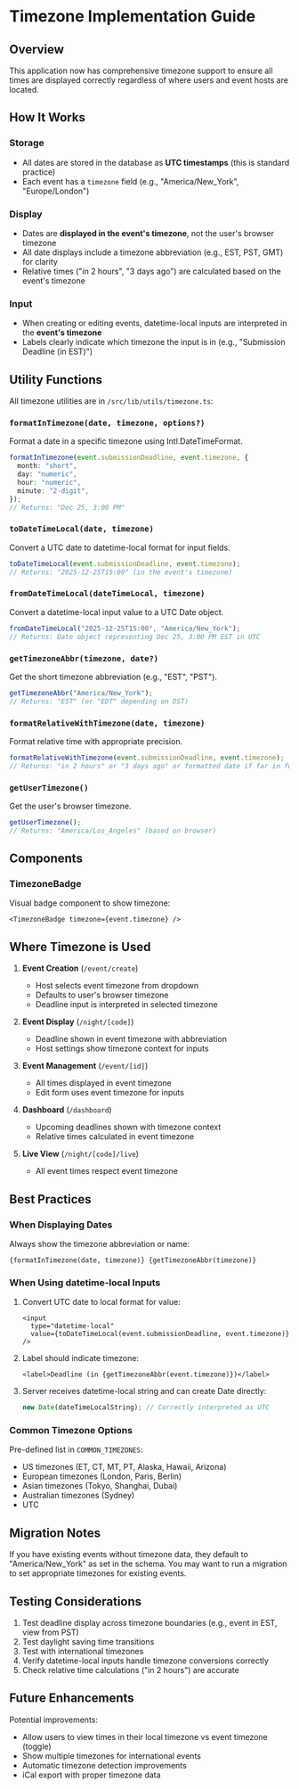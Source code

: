 # Timezone Implementation Guide

## Overview

This application now has comprehensive timezone support to ensure all times are displayed correctly regardless of where users and event hosts are located.

## How It Works

### Storage

- All dates are stored in the database as **UTC timestamps** (this is standard practice)
- Each event has a `timezone` field (e.g., "America/New_York", "Europe/London")

### Display

- Dates are **displayed in the event's timezone**, not the user's browser timezone
- All date displays include a timezone abbreviation (e.g., EST, PST, GMT) for clarity
- Relative times ("in 2 hours", "3 days ago") are calculated based on the event's timezone

### Input

- When creating or editing events, datetime-local inputs are interpreted in the **event's timezone**
- Labels clearly indicate which timezone the input is in (e.g., "Submission Deadline (in EST)")

## Utility Functions

All timezone utilities are in `/src/lib/utils/timezone.ts`:

### `formatInTimezone(date, timezone, options?)`

Format a date in a specific timezone using Intl.DateTimeFormat.

```typescript
formatInTimezone(event.submissionDeadline, event.timezone, {
  month: "short",
  day: "numeric",
  hour: "numeric",
  minute: "2-digit",
});
// Returns: "Dec 25, 3:00 PM"
```

### `toDateTimeLocal(date, timezone)`

Convert a UTC date to datetime-local format for input fields.

```typescript
toDateTimeLocal(event.submissionDeadline, event.timezone);
// Returns: "2025-12-25T15:00" (in the event's timezone)
```

### `fromDateTimeLocal(dateTimeLocal, timezone)`

Convert a datetime-local input value to a UTC Date object.

```typescript
fromDateTimeLocal("2025-12-25T15:00", "America/New_York");
// Returns: Date object representing Dec 25, 3:00 PM EST in UTC
```

### `getTimezoneAbbr(timezone, date?)`

Get the short timezone abbreviation (e.g., "EST", "PST").

```typescript
getTimezoneAbbr("America/New_York");
// Returns: "EST" (or "EDT" depending on DST)
```

### `formatRelativeWithTimezone(date, timezone)`

Format relative time with appropriate precision.

```typescript
formatRelativeWithTimezone(event.submissionDeadline, event.timezone);
// Returns: "in 2 hours" or "3 days ago" or formatted date if far in future/past
```

### `getUserTimezone()`

Get the user's browser timezone.

```typescript
getUserTimezone();
// Returns: "America/Los_Angeles" (based on browser)
```

## Components

### TimezoneBadge

Visual badge component to show timezone:

```svelte
<TimezoneBadge timezone={event.timezone} />
```

## Where Timezone is Used

1. **Event Creation** (`/event/create`)

   - Host selects event timezone from dropdown
   - Defaults to user's browser timezone
   - Deadline input is interpreted in selected timezone

2. **Event Display** (`/night/[code]`)

   - Deadline shown in event timezone with abbreviation
   - Host settings show timezone context for inputs

3. **Event Management** (`/event/[id]`)

   - All times displayed in event timezone
   - Edit form uses event timezone for inputs

4. **Dashboard** (`/dashboard`)

   - Upcoming deadlines shown with timezone context
   - Relative times calculated in event timezone

5. **Live View** (`/night/[code]/live`)
   - All event times respect event timezone

## Best Practices

### When Displaying Dates

Always show the timezone abbreviation or name:

```svelte
{formatInTimezone(date, timezone)} {getTimezoneAbbr(timezone)}
```

### When Using datetime-local Inputs

1. Convert UTC date to local format for value:

   ```svelte
   <input
     type="datetime-local"
     value={toDateTimeLocal(event.submissionDeadline, event.timezone)}
   />
   ```

2. Label should indicate timezone:

   ```svelte
   <label>Deadline (in {getTimezoneAbbr(event.timezone)})</label>
   ```

3. Server receives datetime-local string and can create Date directly:
   ```typescript
   new Date(dateTimeLocalString); // Correctly interpreted as UTC
   ```

### Common Timezone Options

Pre-defined list in `COMMON_TIMEZONES`:

- US timezones (ET, CT, MT, PT, Alaska, Hawaii, Arizona)
- European timezones (London, Paris, Berlin)
- Asian timezones (Tokyo, Shanghai, Dubai)
- Australian timezones (Sydney)
- UTC

## Migration Notes

If you have existing events without timezone data, they default to "America/New_York" as set in the schema. You may want to run a migration to set appropriate timezones for existing events.

## Testing Considerations

1. Test deadline display across timezone boundaries (e.g., event in EST, view from PST)
2. Test daylight saving time transitions
3. Test with international timezones
4. Verify datetime-local inputs handle timezone conversions correctly
5. Check relative time calculations ("in 2 hours") are accurate

## Future Enhancements

Potential improvements:

- Allow users to view times in their local timezone vs event timezone (toggle)
- Show multiple timezones for international events
- Automatic timezone detection improvements
- iCal export with proper timezone data
